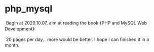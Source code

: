 # php_mysql

​		Begin at 2020.10.07, aim at reading the book 《PHP and MySQL Web Development》

​		20 pages per day，more would be better. I hope I can finished it in a month.

